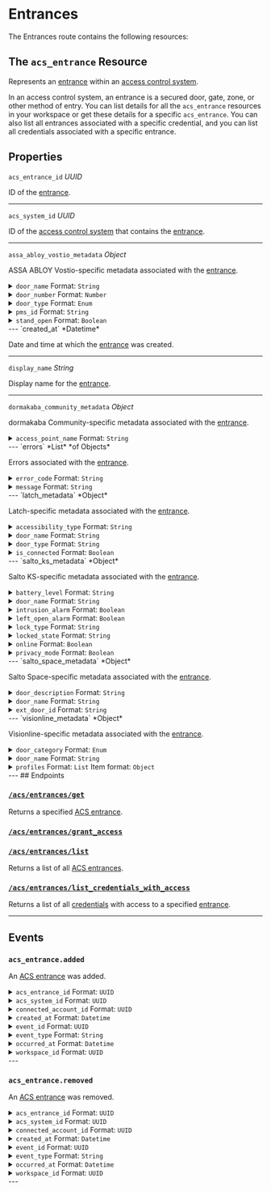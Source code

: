 # Entrances

The Entrances route contains the following resources:

## The `acs_entrance` Resource

Represents an [entrance](../../../capability-guides/access-systems/retrieving-entrance-details.md) within an [access control system](https://docs.seam.co/latest/capability-guides/access-systems).

In an access control system, an entrance is a secured door, gate, zone, or other method of entry. You can list details for all the `acs_entrance` resources in your workspace or get these details for a specific `acs_entrance`. You can also list all entrances associated with a specific credential, and you can list all credentials associated with a specific entrance.

## Properties

`acs_entrance_id` *UUID*

ID of the [entrance](../../../capability-guides/access-systems/retrieving-entrance-details.md).


---
`acs_system_id` *UUID*

ID of the [access control system](https://docs.seam.co/latest/capability-guides/access-systems) that contains the [entrance](../../../capability-guides/access-systems/retrieving-entrance-details.md).


---
`assa_abloy_vostio_metadata` *Object*

ASSA ABLOY Vostio-specific metadata associated with the [entrance](../../../capability-guides/access-systems/retrieving-entrance-details.md).


<details>

<summary><code>door_name</code> Format: <code>String</code></summary>
</details>
<details>

<summary><code>door_number</code> Format: <code>Number</code></summary>
</details>
<details>

<summary><code>door_type</code> Format: <code>Enum</code></summary>

Possible enum values:
- `CommonDoor`
- `EntranceDoor`
- `GuestDoor`
- `Elevator`
</details>
<details>

<summary><code>pms_id</code> Format: <code>String</code></summary>
</details>
<details>

<summary><code>stand_open</code> Format: <code>Boolean</code></summary>
</details>
---
`created_at` *Datetime*

Date and time at which the [entrance](../../../capability-guides/access-systems/retrieving-entrance-details.md) was created.


---
`display_name` *String*

Display name for the [entrance](../../../capability-guides/access-systems/retrieving-entrance-details.md).


---
`dormakaba_community_metadata` *Object*

dormakaba Community-specific metadata associated with the [entrance](../../../capability-guides/access-systems/retrieving-entrance-details.md).


<details>

<summary><code>access_point_name</code> Format: <code>String</code></summary>
</details>
---
`errors` *List* *of Objects*

Errors associated with the [entrance](../../../capability-guides/access-systems/retrieving-entrance-details.md).


<details>

<summary><code>error_code</code> Format: <code>String</code></summary>

Unique identifier of the type of error. Enables quick recognition and categorization of the issue.
</details>
<details>

<summary><code>message</code> Format: <code>String</code></summary>

Detailed description of the error. Provides insights into the issue and potentially how to rectify it.
</details>
---
`latch_metadata` *Object*

Latch-specific metadata associated with the [entrance](../../../capability-guides/access-systems/retrieving-entrance-details.md).


<details>

<summary><code>accessibility_type</code> Format: <code>String</code></summary>
</details>
<details>

<summary><code>door_name</code> Format: <code>String</code></summary>
</details>
<details>

<summary><code>door_type</code> Format: <code>String</code></summary>
</details>
<details>

<summary><code>is_connected</code> Format: <code>Boolean</code></summary>
</details>
---
`salto_ks_metadata` *Object*

Salto KS-specific metadata associated with the [entrance](../../../capability-guides/access-systems/retrieving-entrance-details.md).


<details>

<summary><code>battery_level</code> Format: <code>String</code></summary>
</details>
<details>

<summary><code>door_name</code> Format: <code>String</code></summary>
</details>
<details>

<summary><code>intrusion_alarm</code> Format: <code>Boolean</code></summary>
</details>
<details>

<summary><code>left_open_alarm</code> Format: <code>Boolean</code></summary>
</details>
<details>

<summary><code>lock_type</code> Format: <code>String</code></summary>
</details>
<details>

<summary><code>locked_state</code> Format: <code>String</code></summary>
</details>
<details>

<summary><code>online</code> Format: <code>Boolean</code></summary>
</details>
<details>

<summary><code>privacy_mode</code> Format: <code>Boolean</code></summary>
</details>
---
`salto_space_metadata` *Object*

Salto Space-specific metadata associated with the [entrance](../../../capability-guides/access-systems/retrieving-entrance-details.md).


<details>

<summary><code>door_description</code> Format: <code>String</code></summary>
</details>
<details>

<summary><code>door_name</code> Format: <code>String</code></summary>
</details>
<details>

<summary><code>ext_door_id</code> Format: <code>String</code></summary>
</details>
---
`visionline_metadata` *Object*

Visionline-specific metadata associated with the [entrance](../../../capability-guides/access-systems/retrieving-entrance-details.md).


<details>

<summary><code>door_category</code> Format: <code>Enum</code></summary>

Possible enum values:
- `entrance`
- `guest`
- `elevator reader`
- `common`
- `common (PMS)`
</details>
<details>

<summary><code>door_name</code> Format: <code>String</code></summary>
</details>
<details>

<summary><code>profiles</code> Format: <code>List</code> Item format: <code>Object</code></summary>

- <code>visionline_door_profile_id</code> Format: <code>String</code>


- <code>visionline_door_profile_type</code> Format: <code>Enum</code>

  Possible enum values:
  - `BLE`
  - `commonDoor`
  - `touch`

</details>
---
## Endpoints

### [`/acs/entrances/get`](./get.md)

Returns a specified [ACS entrance](../../../capability-guides/access-systems/retrieving-entrance-details.md).
### [`/acs/entrances/grant_access`](./grant_access.md)


### [`/acs/entrances/list`](./list.md)

Returns a list of all [ACS entrances](../../../capability-guides/access-systems/retrieving-entrance-details.md).
### [`/acs/entrances/list_credentials_with_access`](./list_credentials_with_access.md)

Returns a list of all [credentials](../../../capability-guides/access-systems/managing-credentials.md) with access to a specified [entrance](../../../capability-guides/access-systems/retrieving-entrance-details.md).

---

## Events

### `acs_entrance.added`

An [ACS entrance](https://docs.seam.co/latest/capability-guides/retrieving-entrance-details) was added.

<details>

<summary><code>acs_entrance_id</code> Format: <code>UUID</code></summary>
</details>
<details>

<summary><code>acs_system_id</code> Format: <code>UUID</code></summary>

ID of the [ACS system](https://docs.seam.co/latest/capability-guides/access-systems).
</details>
<details>

<summary><code>connected_account_id</code> Format: <code>UUID</code></summary>

ID of the [connected account](../../../core-concepts/connected-accounts/README.md).
</details>
<details>

<summary><code>created_at</code> Format: <code>Datetime</code></summary>

Date and time at which the event was created.
</details>
<details>

<summary><code>event_id</code> Format: <code>UUID</code></summary>

ID of the event.
</details>
<details>

<summary><code>event_type</code> Format: <code>String</code></summary>
</details>
<details>

<summary><code>occurred_at</code> Format: <code>Datetime</code></summary>

Date and time at which the event occurred.
</details>
<details>

<summary><code>workspace_id</code> Format: <code>UUID</code></summary>

ID of the [workspace](../../../core-concepts/workspaces/README.md).
</details>
---

### `acs_entrance.removed`

An [ACS entrance](https://docs.seam.co/latest/capability-guides/retrieving-entrance-details) was removed.

<details>

<summary><code>acs_entrance_id</code> Format: <code>UUID</code></summary>
</details>
<details>

<summary><code>acs_system_id</code> Format: <code>UUID</code></summary>

ID of the [ACS system](https://docs.seam.co/latest/capability-guides/access-systems).
</details>
<details>

<summary><code>connected_account_id</code> Format: <code>UUID</code></summary>

ID of the [connected account](../../../core-concepts/connected-accounts/README.md).
</details>
<details>

<summary><code>created_at</code> Format: <code>Datetime</code></summary>

Date and time at which the event was created.
</details>
<details>

<summary><code>event_id</code> Format: <code>UUID</code></summary>

ID of the event.
</details>
<details>

<summary><code>event_type</code> Format: <code>String</code></summary>
</details>
<details>

<summary><code>occurred_at</code> Format: <code>Datetime</code></summary>

Date and time at which the event occurred.
</details>
<details>

<summary><code>workspace_id</code> Format: <code>UUID</code></summary>

ID of the [workspace](../../../core-concepts/workspaces/README.md).
</details>
---

